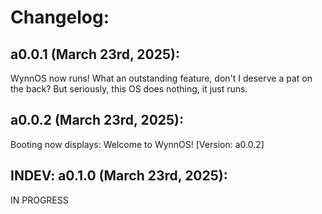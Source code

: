 <h1>Changelog:</h1>
<h2>a0.0.1 (March 23rd, 2025):</h2>
<p>WynnOS now runs! What an outstanding feature, don't I deserve a pat on the back? But seriously, this OS does nothing, it just runs.</p>
<h2>a0.0.2 (March 23rd, 2025):</h2>
<p>Booting now displays: Welcome to WynnOS! [Version: a0.0.2]</p>
<h2>INDEV: a0.1.0 (March 23rd, 2025):</h2>
<p>IN PROGRESS</p>